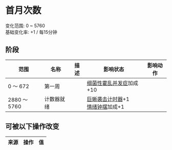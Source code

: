 # 首月次数  
变化范围: 0 ~ 5760  
基础变化率: +1 / 每15分钟  
## 阶段  
范围  |  名称  |  描述  |  影响状态  |  影响动作  
----  |  ----  |  ----  |  ----  |  ----  
0 ～ 672  |  第一周  |    |  [细菌性霍乱并发症](BacteriaCholeraPackage.md)加成+10  |    
2880 ～ 5760  |  计数器就绪  |    |  [巨蜥袭击计时器](MonitorRaidCounter.md)+1<br>[情绪钟摆](MoodOscillator.md)加成+1  |    
## 可被以下操作改变  
来源  |  操作  |  值  
----  |  ----  |  ----  
